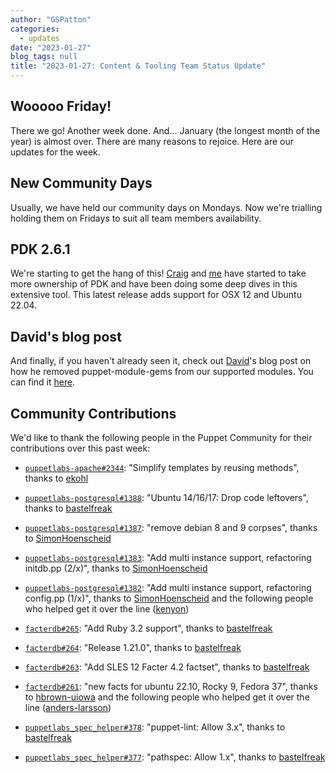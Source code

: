 ```yaml
---
author: "GSPatton"
categories:
  - updates
date: "2023-01-27"
blog_tags: null
title: "2023-01-27: Content & Tooling Team Status Update"
---
```


## Wooooo Friday!

There we go! Another week done. And... January (the longest month of the year) is almost over. There are many reasons to rejoice. Here are our updates for the week.

## New Community Days

Usually, we have held our community days on Mondays. Now we're trialling holding them on Fridays to suit all team members availability.

## PDK 2.6.1

We're starting to get the hang of this! [Craig][craig] and [me][gavin] have started to take more ownership of PDK and have been doing some deep dives in this extensive tool. This latest release adds support for OSX 12 and Ubuntu 22.04.

## David's blog post

And finally, if you haven't already seen it, check out [David][david]'s blog post on how he removed puppet-module-gems from our supported modules. You can find it [here](https://puppetlabs.github.io/content-and-tooling-team/blog/posts/2023-01-10-remove-puppet-module-gems/).

## Community Contributions

We'd like to thank the following people in the Puppet Community for their contributions over this past week:

- [`puppetlabs-apache#2344`][puppetlabs-apache-pr-2344]: "Simplify templates by reusing methods", thanks to [ekohl][ekohl]
- [`puppetlabs-postgresql#1388`][puppetlabs-postgresql-pr-1388]: "Ubuntu 14/16/17: Drop code leftovers", thanks to [bastelfreak][bastelfreak]
- [`puppetlabs-postgresql#1387`][puppetlabs-postgresql-pr-1387]: "remove debian 8 and 9 corpses", thanks to [SimonHoenscheid][SimonHoenscheid]
- [`puppetlabs-postgresql#1383`][puppetlabs-postgresql-pr-1383]: "Add multi instance support, refactoring initdb.pp (2/x)", thanks to [SimonHoenscheid][SimonHoenscheid]
- [`puppetlabs-postgresql#1382`][puppetlabs-postgresql-pr-1382]: "Add multi instance support, refactoring config.pp (1/x)", thanks to [SimonHoenscheid][SimonHoenscheid] and the following people who helped get it over the line ([kenyon][kenyon])
- [`facterdb#265`][facterdb-pr-265]: "Add Ruby 3.2 support", thanks to [bastelfreak][bastelfreak]
- [`facterdb#264`][facterdb-pr-264]: "Release 1.21.0", thanks to [bastelfreak][bastelfreak]
- [`facterdb#263`][facterdb-pr-263]: "Add SLES 12 Facter 4.2 factset", thanks to [bastelfreak][bastelfreak]
- [`facterdb#261`][facterdb-pr-261]: "new facts for ubuntu 22.10, Rocky 9, Fedora 37", thanks to [hbrown-uiowa][hbrown-uiowa] and the following people who helped get it over the line ([anders-larsson][anders-larsson])
- [`puppetlabs_spec_helper#378`][puppetlabs_spec_helper-pr-378]: "puppet-lint: Allow 3.x", thanks to [bastelfreak][bastelfreak]
- [`puppetlabs_spec_helper#377`][puppetlabs_spec_helper-pr-377]: "pathspec: Allow 1.x", thanks to [bastelfreak][bastelfreak]

  [puppetlabs-apache-pr-2344]: https://github.com/puppetlabs/puppetlabs-apache/pull/2344
  [ekohl]: https://github.com/ekohl
  [puppetlabs-postgresql-pr-1388]: https://github.com/puppetlabs/puppetlabs-postgresql/pull/1388
  [bastelfreak]: https://github.com/bastelfreak
  [puppetlabs-postgresql-pr-1387]: https://github.com/puppetlabs/puppetlabs-postgresql/pull/1387
  [SimonHoenscheid]: https://github.com/SimonHoenscheid
  [puppetlabs-postgresql-pr-1383]: https://github.com/puppetlabs/puppetlabs-postgresql/pull/1383
  [puppetlabs-postgresql-pr-1382]: https://github.com/puppetlabs/puppetlabs-postgresql/pull/1382
  [kenyon]: https://github.com/kenyon
  [facterdb-pr-265]: https://github.com/voxpupuli/facterdb/pull/265
  [facterdb-pr-264]: https://github.com/voxpupuli/facterdb/pull/264
  [facterdb-pr-263]: https://github.com/voxpupuli/facterdb/pull/263
  [facterdb-pr-261]: https://github.com/voxpupuli/facterdb/pull/261
  [hbrown-uiowa]: https://github.com/hbrown-uiowa
  [anders-larsson]: https://github.com/anders-larsson
  [puppetlabs_spec_helper-pr-378]: https://github.com/puppetlabs/puppetlabs_spec_helper/pull/378
  [puppetlabs_spec_helper-pr-377]: https://github.com/puppetlabs/puppetlabs_spec_helper/pull/377
  [gavin]: https://github.com/GSPatton
  [craig]: https://github.com/chelnak
  [david]: https://github.com/david22swan
